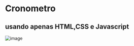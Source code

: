 #  Cronometro
## usando apenas HTML,CSS e Javascript

![image](https://user-images.githubusercontent.com/89053769/135934205-d4c102f1-62cf-4517-9024-68edb0e89d05.png)
